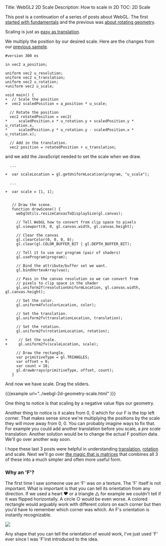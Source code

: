 Title: WebGL2 2D Scale
Description: How to scale in 2D
TOC: 2D Scale


This post is a continuation of a series of posts about WebGL.
The first [started with fundamentals](webgl-fundamentals.html) and
the previous was [about rotating geometry](webgl-2d-rotation.html).

Scaling is just as [easy as translation](webgl-2d-translation.html).

We multiply the position by our desired scale. Here are the changes
from our [previous sample](webgl-2d-rotation.html).

```
#version 300 es

in vec2 a_position;

uniform vec2 u_resolution;
uniform vec2 u_translation;
uniform vec2 u_rotation;
+uniform vec2 u_scale;

void main() {
+  // Scale the position
+  vec2 scaledPosition = a_position * u_scale;

  // Rotate the position
  vec2 rotatedPosition = vec2(
*     scaledPosition.x * u_rotation.y + scaledPosition.y * u_rotation.x,
*     scaledPosition.y * u_rotation.y - scaledPosition.x * u_rotation.x);

  // Add in the translation.
  vec2 position = rotatedPosition + u_translation;
```

and we add the JavaScript needed to set the scale when we draw.

```
  ...

+  var scaleLocation = gl.getUniformLocation(program, "u_scale");

  ...

+  var scale = [1, 1];


   // Draw the scene.
   function drawScene() {
     webglUtils.resizeCanvasToDisplaySize(gl.canvas);

     // Tell WebGL how to convert from clip space to pixels
     gl.viewport(0, 0, gl.canvas.width, gl.canvas.height);

     // Clear the canvas
     gl.clearColor(0, 0, 0, 0);
     gl.clear(gl.COLOR_BUFFER_BIT | gl.DEPTH_BUFFER_BIT);

     // Tell it to use our program (pair of shaders)
     gl.useProgram(program);

     // Bind the attribute/buffer set we want.
     gl.bindVertexArray(vao);

     // Pass in the canvas resolution so we can convert from
     // pixels to clip space in the shader
     gl.uniform2f(resolutionUniformLocation, gl.canvas.width, gl.canvas.height);

     // Set the color.
     gl.uniform4fv(colorLocation, color);

     // Set the translation.
     gl.uniform2fv(translationLocation, translation);

     // Set the rotation.
     gl.uniform2fv(rotationLocation, rotation);

+     // Set the scale.
+     gl.uniform2fv(scaleLocation, scale);

     // Draw the rectangle.
     var primitiveType = gl.TRIANGLES;
     var offset = 0;
     var count = 18;
     gl.drawArrays(primitiveType, offset, count);
   }
```

And now we have scale. Drag the sliders.

{{{example url="../webgl-2d-geometry-scale.html" }}}

One thing to notice is that scaling by a negative value flips our geometry.

Another thing to notice is it scales from 0, 0 which for our F is the
top left corner. That makes sense since we're multiplying the positions
by the scale they will move away from 0, 0. You can probably
imagine ways to fix that. For example you could add another translation
before you scale, a *pre scale* translation. Another solution would be
to change the actual F position data. We'll go over another way soon.

I hope these last 3 posts were helpful in understanding
[translation](webgl-2d-translation.html), [rotation](webgl-2d-rotation.html)
and scale. Next we'll go over [the magic that is matrices](webgl-2d-matrices.html)
that combines all 3 of these into a much simpler and often more useful form.

<div class="webgl_bottombar">
<h3>Why an 'F'?</h3>
<p>
The first time I saw someone use an 'F' was on a texture.
The 'F' itself is not important. What is important is that
you can tell its orientation from any direction. If we
used a heart ❤ or a triangle △ for example we couldn't
tell if it was flipped horizontally. A circle ○ would be
even worse. A colored rectangle would arguably work with
different colors on each corner but then you'd have to remember
which corner was which. An F's orientation is instantly recognizable.
</p>
<img src="../resources/f-orientation.svg" class="webgl_center"/>
<p>
Any shape that you can tell the orientation of would work,
I've just used 'F' ever since I was 'F'irst introduced to the idea.
</p>
</div>




